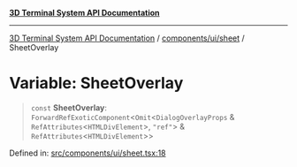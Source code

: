 [**3D Terminal System API Documentation**](../../../../README.md)

***

[3D Terminal System API Documentation](../../../../README.md) / [components/ui/sheet](../README.md) / SheetOverlay

# Variable: SheetOverlay

> `const` **SheetOverlay**: `ForwardRefExoticComponent`\<`Omit`\<`DialogOverlayProps` & `RefAttributes`\<`HTMLDivElement`\>, `"ref"`\> & `RefAttributes`\<`HTMLDivElement`\>\>

Defined in: [src/components/ui/sheet.tsx:18](https://github.com/Dicommunitas/ThreeJS_Terminal_3D/blob/4466777f13a6776beed134cf281b05ece637d113/src/components/ui/sheet.tsx#L18)

